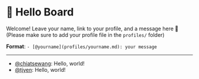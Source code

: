 # 👋 Hello Board

Welcome! Leave your name, link to your profile, and a message here 📝  
(Please make sure to add your profile file in the `profiles/` folder)

**Format**: `- [@yourname](profiles/yourname.md): your message`

---

- [@chiatsewang](profiles/chiatsewang.md): Hello, world!
- [@tjyen](profiles/tjyen.md): Hello, world!
<!-- Add your link and message below -->

